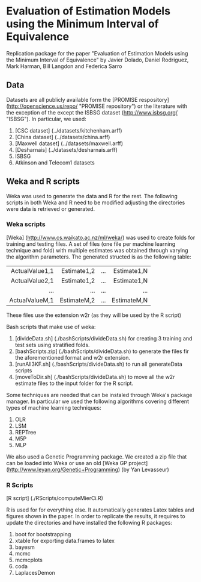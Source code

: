 # Evaluation of Estimation Models using the Minimum Interval of Equivalence #

Replication package for the paper "Evaluation of Estimation Models using the Minimum Interval of Equivalence"
by Javier Dolado, Daniel Rodriguez, Mark Harman, Bill Langdon and Federica Sarro



## Data ##
Datasets are all publicly available form the [PROMISE respository] (http://openscience.us/repo/ "PROMISE repository") or the literature with the exception of the except the ISBSG dataset (http://www.isbsg.org/ "ISBSG"). In particular, we used:

1. [CSC dataset] (../datasets/kitchenham.arff)
2. [China dataset] (../datasets/china.arff)
3. [Maxwell dataset] (../datasets/maxwell.arff)
4. [Desharnais] (../datasets/desharnais.arff)
5. ISBSG
6. Atkinson and Telecom1 datasets


## Weka and R scripts ##

Weka was used to generate the data and R for the rest. The following scripts in both Weka and R need to be modified adjusting the directories were data is retrieved or generated. 

### Weka scripts ###

[Weka] (http://www.cs.waikato.ac.nz/ml/weka/) was used to create folds for training and testing files. A set of files (one file per machine learning technique and fold) with multiple estimates was obtained through varying the algorithm parameters. The generated structed is as the following table:

|                |             |     |              |
| --------------:|------------:| ----|-------------:|
| ActualValue1,1 | Estimate1,2 | ... | Estimate1,N  |
| ActualValue2,1 | Estimate1,2 | ... | Estimate1,N  |
| ...            | ...         | ... | ...          |
| ActualValueM,1 | EstimateM,2 | ... | EstimateM,N  |

These files use the extension w2r (as they will be used by the R script)

Bash scripts that make use of weka:
1. [divideData.sh] (./bashScripts/divideData.sh) for creating 3 training and test sets using stratified folds.
2. [bashScripts.zip] (./bashScripts/divideData.sh) to generate the files fir the aforementioned format and w2r extension.
3. [runAll3KF.sh] (./bashScripts/divideData.sh) to run all generateData scripts
4. [moveToDir.sh] (./bashScripts/divideData.sh) to move all the w2r estimate files to the input folder for the R script.
 

Some techniques are needed that can be instaled through Weka's package manager. In particular we used the following algorithms covering different types of machine learning techniques: 

1. OLR 
2. LSM
3. REPTree
4. M5P
5. MLP

We also used a Genetic Programming package. We created a zip file that can be loaded into Weka or use an old [Weka GP project] (http://www.leyan.org/Genetic+Programming) (by Yan Levasseur)

### R Scripts ###

[R script] (./RScripts/computeMierCi.R) 

R is used for for everything else. It automatically generates Latex tables and figures shown in the paper. In order to replicate the results, it requires to update the directories and have installed the following R packages:
 
1. boot for bootstrapping
2. xtable for exporting data.frames to latex
3. bayesm
4. mcmc
5. mcmcplots
6. coda
7. LaplacesDemon
